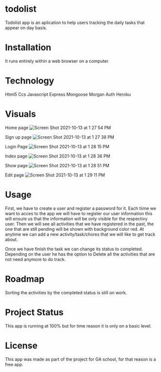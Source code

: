 # todolist
Todolist app is an aplication to help users tracking the daily tasks that appear on day basis.

# Installation
It runs entirely within a web browser on a computer.

# Technology
Html5
Ccs
Javascript
Express
Mongoose
Morgan
Auth
Heroku

# Visuals
Home page
![Screen Shot 2021-10-13 at 1 27 54 PM](https://user-images.githubusercontent.com/87403136/137192644-df0b46ba-aec9-4d4a-a4e7-81e0057e8f18.png)

Sign up page
![Screen Shot 2021-10-13 at 1 27 38 PM](https://user-images.githubusercontent.com/87403136/137198469-46e8d2bd-c20e-49ae-ab4c-5ddc735d5f30.png)

Login Page
![Screen Shot 2021-10-13 at 1 28 15 PM](https://user-images.githubusercontent.com/87403136/137198685-d6b20b72-b474-4eb2-876c-f47317e666d0.png)

Index page
![Screen Shot 2021-10-13 at 1 28 36 PM](https://user-images.githubusercontent.com/87403136/137198749-8c5ee852-4af3-4a70-a4d2-70cad8f2f483.png)

Show page
![Screen Shot 2021-10-13 at 1 28 51 PM](https://user-images.githubusercontent.com/87403136/137198820-555a32a1-3ace-43c2-b77b-60860d22a6db.png)

Edit page
![Screen Shot 2021-10-13 at 1 29 11 PM](https://user-images.githubusercontent.com/87403136/137198889-ee107ecc-db96-44c5-9faa-12cb1ee56276.png)


# Usage
First, we have to create a user and register a password for it. Each tiime we want to acces to the app we will have to register our user information this will ensure us that the information will be only visible for the respectivy user. Then we will see all activities that we have registered in the past, the one that are still pending will be shown with background color red. At anytime we can add a new activity/task/chores that we will like to get track about. 

Once we have finish the task we can change its status to completed. Depending on the user he has the option to Delete all the activities that are not need anymore to do track.

# Roadmap
Sorting the activities by the completed status is still on work. 

# Project Status
This app is running at 100% but for time reason it is only on a basic level.

# License
This app was made as part of the project for GA school, for that reason is a free app.
